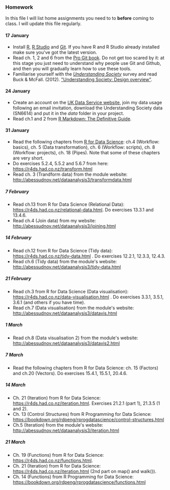 ### Homework

In this file I will list home assignments you need to to **before** coming to class. I will update this file regularly.

#### 17 January

- Install [R](https://www.r-project.org/), [R Studio](https://www.rstudio.com/) and [Git](https://git-scm.com/). If you have R and R Studio already installed make sure you've got the latest version.
- Read ch. 1, 2 and 6 from the [Pro Git book](https://git-scm.com/book/en/v2). Do not get too scared by it: at this stage you just need to understand why people use Git and Github, and then you will gradually learn how to use these tools. 
- Familiarise yourself with the [*Understanding Society*](https://www.understandingsociety.ac.uk/) survey and read Buck & McFall. (2012). ["Understanding Society: Design overview"](http://www.llcsjournal.org/index.php/llcs/article/view/159/168).

#### 24 January

- Create an account on the [UK Data Service website](https://www.ukdataservice.ac.uk/), join my data usage following an email invitation, download the Understanding Society data (SN6614) and put it in the *data* folder in your project.
- Read ch.1 and 2 from [R Markdown: The Definitive Guide](https://bookdown.org/yihui/rmarkdown/).

#### 31 January

- Read the following chapters from [R for Data Science](https://r4ds.had.co.nz): ch.4 (Workflow: basics), ch. 5 (Data transformation), ch. 6 (Workflow: scripts), ch. 8 (Workflow: projects), ch. 18 (Pipes). Note that some of these chapters are very short.
- Do exercises 5.2.4, 5.5.2 and 5.6.7 from here: https://r4ds.had.co.nz/transform.html
- Read ch. 3 (Trandform data) from the module website: http://abessudnov.net/dataanalysis3/transformdata.html

##### 7 February

- Read ch.13 from R for Data Science (Relational Data): https://r4ds.had.co.nz/relational-data.html. Do exercises 13.3.1 and 13.4.6.
- Read ch.4 (Join data) from my website: http://abessudnov.net/dataanalysis3/joining.html

##### 14 February

- Read ch.12 from R for Data Science (Tidy data): https://r4ds.had.co.nz/tidy-data.html . Do exercises 12.2.1, 12.3.3, 12.4.3.
- Read ch.6 (Tidy data) from the module's website: http://abessudnov.net/dataanalysis3/tidy-data.html

##### 21 February

- Read ch.3 from R for Data Science (Data visualisation): https://r4ds.had.co.nz/data-visualisation.html . Do exercises 3.3.1, 3.5.1, 3.6.1 (and others if you have time).
- Read ch.7 (Data visualisation) from the module's website: http://abessudnov.net/dataanalysis3/datavis.html

##### 1 March

- Read ch.8 (Data visualisation 2) from the module's website: http://abessudnov.net/dataanalysis3/datavis2.html

##### 7 March

- Read the following chapters from R for Data Science: ch. 15 (Factors) and ch.20 (Vectors). Do exercises 15.4.1, 15.5.1, 20.4.6.

##### 14 March

- Ch. 21 (Iteration) from R for Data Science: https://r4ds.had.co.nz/iteration.html. Exercises 21.2.1 (part 1), 21.3.5 (1 and 2).
- Ch. 13 (Control Structures) from R Programming for Data Science: https://bookdown.org/rdpeng/rprogdatascience/control-structures.html
- Ch.5 (Iteration) from the module's website: http://abessudnov.net/dataanalysis3/iteration.html

##### 21 March

- Ch. 19 (Functions) from R for Data Science: https://r4ds.had.co.nz/functions.html.
- Ch. 21 (Iteration) from R for Data Science: https://r4ds.had.co.nz/iteration.html (2nd part on map() and walk()).
- Ch. 14 (Functions) from R Programming for Data Science: https://bookdown.org/rdpeng/rprogdatascience/functions.html

